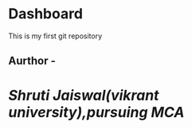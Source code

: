 # Dashboard
This is my first git repository
<br>
<h2>Aurthor -</h2><h1><i>Shruti Jaiswal(vikrant university),pursuing MCA</i></h1>

